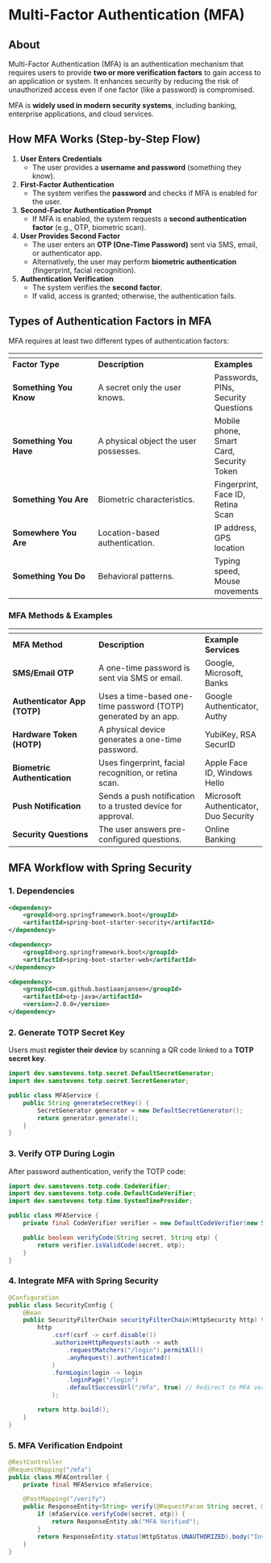 # Multi-Factor Authentication (MFA)

## About

Multi-Factor Authentication (MFA) is an authentication mechanism that requires users to provide **two or more verification factors** to gain access to an application or system. It enhances security by reducing the risk of unauthorized access even if one factor (like a password) is compromised.

MFA is **widely used in modern security systems**, including banking, enterprise applications, and cloud services.

## **How MFA Works (Step-by-Step Flow)**

1. **User Enters Credentials**
   * The user provides a **username and password** (something they know).
2. **First-Factor Authentication**
   * The system verifies the **password** and checks if MFA is enabled for the user.
3. **Second-Factor Authentication Prompt**
   * If MFA is enabled, the system requests a **second authentication factor** (e.g., OTP, biometric scan).
4. **User Provides Second Factor**
   * The user enters an **OTP (One-Time Password)** sent via SMS, email, or authenticator app.
   * Alternatively, the user may perform **biometric authentication** (fingerprint, facial recognition).
5. **Authentication Verification**
   * The system verifies the **second factor**.
   * If valid, access is granted; otherwise, the authentication fails.

## **Types of Authentication Factors in MFA**

MFA requires at least two different types of authentication factors:

<table data-header-hidden data-full-width="true"><thead><tr><th width="214"></th><th width="313"></th><th></th></tr></thead><tbody><tr><td><strong>Factor Type</strong></td><td><strong>Description</strong></td><td><strong>Examples</strong></td></tr><tr><td><strong>Something You Know</strong></td><td>A secret only the user knows.</td><td>Passwords, PINs, Security Questions</td></tr><tr><td><strong>Something You Have</strong></td><td>A physical object the user possesses.</td><td>Mobile phone, Smart Card, Security Token</td></tr><tr><td><strong>Something You Are</strong></td><td>Biometric characteristics.</td><td>Fingerprint, Face ID, Retina Scan</td></tr><tr><td><strong>Somewhere You Are</strong></td><td>Location-based authentication.</td><td>IP address, GPS location</td></tr><tr><td><strong>Something You Do</strong></td><td>Behavioral patterns.</td><td>Typing speed, Mouse movements</td></tr></tbody></table>

### **MFA Methods & Examples**

<table data-header-hidden data-full-width="true"><thead><tr><th width="245"></th><th width="439"></th><th></th></tr></thead><tbody><tr><td><strong>MFA Method</strong></td><td><strong>Description</strong></td><td><strong>Example Services</strong></td></tr><tr><td><strong>SMS/Email OTP</strong></td><td>A one-time password is sent via SMS or email.</td><td>Google, Microsoft, Banks</td></tr><tr><td><strong>Authenticator App (TOTP)</strong></td><td>Uses a time-based one-time password (TOTP) generated by an app.</td><td>Google Authenticator, Authy</td></tr><tr><td><strong>Hardware Token (HOTP)</strong></td><td>A physical device generates a one-time password.</td><td>YubiKey, RSA SecurID</td></tr><tr><td><strong>Biometric Authentication</strong></td><td>Uses fingerprint, facial recognition, or retina scan.</td><td>Apple Face ID, Windows Hello</td></tr><tr><td><strong>Push Notification</strong></td><td>Sends a push notification to a trusted device for approval.</td><td>Microsoft Authenticator, Duo Security</td></tr><tr><td><strong>Security Questions</strong></td><td>The user answers pre-configured questions.</td><td>Online Banking</td></tr></tbody></table>

## MFA Workflow with Spring Security

### **1. Dependencies**

```xml
<dependency>
    <groupId>org.springframework.boot</groupId>
    <artifactId>spring-boot-starter-security</artifactId>
</dependency>

<dependency>
    <groupId>org.springframework.boot</groupId>
    <artifactId>spring-boot-starter-web</artifactId>
</dependency>

<dependency>
    <groupId>com.github.bastiaanjansen</groupId>
    <artifactId>otp-java</artifactId>
    <version>2.0.0</version>
</dependency>
```

### **2. Generate TOTP Secret Key**

Users must **register their device** by scanning a QR code linked to a **TOTP secret key**.

```java
import dev.samstevens.totp.secret.DefaultSecretGenerator;
import dev.samstevens.totp.secret.SecretGenerator;

public class MFAService {
    public String generateSecretKey() {
        SecretGenerator generator = new DefaultSecretGenerator();
        return generator.generate();
    }
}
```

### **3. Verify OTP During Login**

After password authentication, verify the TOTP code:

```java
import dev.samstevens.totp.code.CodeVerifier;
import dev.samstevens.totp.code.DefaultCodeVerifier;
import dev.samstevens.totp.time.SystemTimeProvider;

public class MFAService {
    private final CodeVerifier verifier = new DefaultCodeVerifier(new SystemTimeProvider());

    public boolean verifyCode(String secret, String otp) {
        return verifier.isValidCode(secret, otp);
    }
}
```

### **4. Integrate MFA with Spring Security**

```java
@Configuration
public class SecurityConfig {
    @Bean
    public SecurityFilterChain securityFilterChain(HttpSecurity http) throws Exception {
        http
            .csrf(csrf -> csrf.disable())
            .authorizeHttpRequests(auth -> auth
                .requestMatchers("/login").permitAll()
                .anyRequest().authenticated()
            )
            .formLogin(login -> login
                .loginPage("/login")
                .defaultSuccessUrl("/mfa", true) // Redirect to MFA verification page
            );

        return http.build();
    }
}
```

### **5. MFA Verification Endpoint**

```java
@RestController
@RequestMapping("/mfa")
public class MFAController {
    private final MFAService mfaService;

    @PostMapping("/verify")
    public ResponseEntity<String> verify(@RequestParam String secret, @RequestParam String otp) {
        if (mfaService.verifyCode(secret, otp)) {
            return ResponseEntity.ok("MFA Verified");
        }
        return ResponseEntity.status(HttpStatus.UNAUTHORIZED).body("Invalid MFA Code");
    }
}
```



